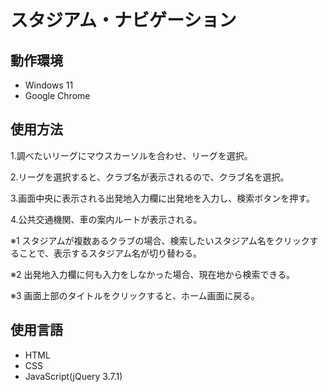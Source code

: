 # スタジアム・ナビゲーション

## 動作環境
- Windows 11
- Google Chrome

## 使用方法
1.調べたいリーグにマウスカーソルを合わせ、リーグを選択。

2.リーグを選択すると、クラブ名が表示されるので、クラブ名を選択。

3.画面中央に表示される出発地入力欄に出発地を入力し、検索ボタンを押す。

4.公共交通機関、車の案内ルートが表示される。

※1
スタジアムが複数あるクラブの場合、検索したいスタジアム名をクリックすることで、表示するスタジアム名が切り替わる。

※2
出発地入力欄に何も入力をしなかった場合、現在地から検索できる。

※3
画面上部のタイトルをクリックすると、ホーム画面に戻る。

## 使用言語
- HTML
- CSS
- JavaScript(jQuery 3.7.1)